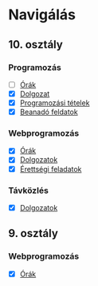 # Navigálás

## 10. osztály

### Programozás

- [ ] [Órák](https://github.com/Zan1456/2022a/tree/main/Programozas10A/%C3%93r%C3%A1k)
- [X] [Dolgozat](https://github.com/Zan1456/2022a/tree/main/Programozas10A/Dolgozat)
- [X] [Programozási tételek](https://github.com/Zan1456/2022a/blob/main/Programozas10A/Tetelek/T%C3%A9telek.md)
- [X] [Beanadó feldatok](https://github.com/Zan1456/2022a/tree/main/Programozas10A/Beadando)

### Webprogramozás

- [X] [Órák](https://github.com/Zan1456/2022a/tree/main/WebProg10A/%C3%93r%C3%A1k)
- [X] [Dolgozatok](https://github.com/Zan1456/2022a/tree/main/WebProg10A/Dolgozatok)
- [X] [Érettségi feladatok](https://github.com/Zan1456/2022a/tree/main/WebProg10A/%C3%89retts%C3%A9gi%20feladatok)

### Távközlés

- [X] [Dolgozatok](https://github.com/Zan1456/2022a/tree/main/T%C3%A1vk%C3%B6zl%C3%A9s10A/Dolgozatok)

## 9. osztály

### Webprogramozás

- [X] [Órák](https://github.com/Zan1456/2022a/tree/main/WebProg09A)
